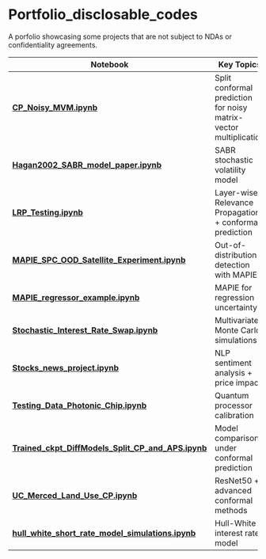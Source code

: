 # Portfolio_disclosable_codes
A porfolio showcasing some projects that are not subject to NDAs or confidentiality agreements.


| Notebook | Key Topics | Applications |
|----------|------------|--------------|
| [**CP_Noisy_MVM.ipynb**](CP_Noisy_MVM.ipynb) | Split conformal prediction for noisy matrix-vector multiplication | Quantum computing, signal processing |
| [**Hagan2002_SABR_model_paper.ipynb**](Hagan2002_SABR_model_paper.ipynb) | SABR stochastic volatility model | Financial derivatives pricing |
| [**LRP_Testing.ipynb**](LRP_Testing.ipynb) | Layer-wise Relevance Propagation + conformal prediction | Satellite image classification |
| [**MAPIE_SPC_OOD_Satellite_Experiment.ipynb**](MAPIE_SPC_OOD_Satellite_Experiment.ipynb) | Out-of-distribution detection with MAPIE | On-board satellite processing |
| [**MAPIE_regressor_example.ipynb**](MAPIE_regressor_example.ipynb) | MAPIE for regression uncertainty | General ML applications |
| [**Stochastic_Interest_Rate_Swap.ipynb**](Stochastic_Interest_Rate_Swap.ipynb) | Multivariate Monte Carlo simulations | Interest rate derivatives |
| [**Stocks_news_project.ipynb**](Stocks_news_project.ipynb) | NLP sentiment analysis + price impact | Natural Language Processing for finance |
| [**Testing_Data_Photonic_Chip.ipynb**](Testing_Data_Photonic_Chip.ipynb) | Quantum processor calibration | Quantum error correction |
| [**Trained_ckpt_DiffModels_Split_CP_and_APS.ipynb**](Trained_ckpt_DiffModels_Split_CP_and_APS.ipynb) | Model comparison under conformal prediction | AI uncertainty evaluation |
| [**UC_Merced_Land_Use_CP.ipynb**](UC_Merced_Land_Use_CP.ipynb) | ResNet50 + advanced conformal methods | Remote sensing |
| [**hull_white_short_rate_model_simulations.ipynb**](hull_white_short_rate_model_simulations.ipynb) | Hull-White interest rate model | Computational finance |

